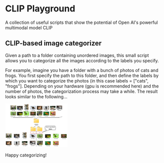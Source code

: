 # CLIP Playground
A collection of useful scripts that show the potential of Open AI's powerful multimodal model CLIP

## CLIP-based image categorizer
Given a path to a folder containing unordered images, this small script allows you to categorize all the images according to the labels you specify. 

For example, imagine you have a folder with a bunch of photos of cats and frogs. You first specify the path to this folder, and then define the labels by which you want to categorize the photos (in this case labels = ["cats", "frogs"]. Depending on your hardware (gpu is recommended here) and the number of photos, the categorization process may take a while. The result looks similar to the following...

<div style="width:400px ; height:70%">
  <img src="assets/image_categorizer/cats_frogs_classifier.jpg" width=50% height=50%>
<div>
  
Happy categorizing!
